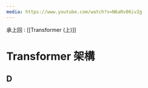```yaml
---
media: https://www.youtube.com/watch?v=N6aRv06iv2g
---
```

承上回 : [[Transformer (上)]]

# Transformer 架構

## D